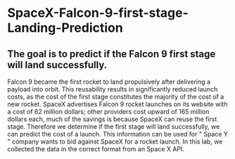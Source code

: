 # SpaceX-Falcon-9-first-stage-Landing-Prediction

## The goal is to predict if the Falcon 9 first stage will land successfully. 
Falcon 9 became the first rocket to land propulsively after delivering a payload into orbit.
This reusability results in significantly reduced launch costs, as the cost of the first stage constitutes the majority of the cost of a new rocket.
SpaceX advertises Falcon 9 rocket launches on its website with a cost of 62 million dollars; other providers cost upward of 165 million dollars each, much of the savings is because SpaceX can reuse the first stage.
Therefore we determine if the first stage will land successfully, we can predict the cost of a launch. 
This information can be used for " Space Y " company wants to bid against SpaceX for a rocket launch. 
In this lab, we collected the data in the correct format from an Space X API.
